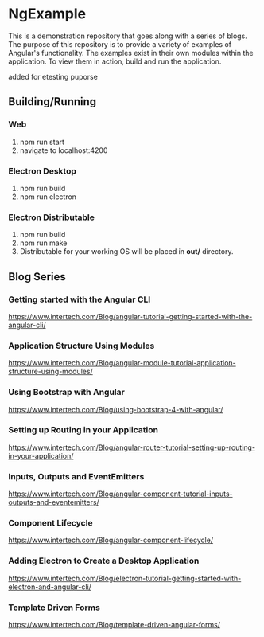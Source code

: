 # NgExample
This is a demonstration repository that goes along with a series of blogs. The purpose of this repository is to provide a variety of examples of Angular's functionality. The examples exist in their own modules within the application. To view them in action, build and run the application. 

added for etesting puporse

## Building/Running
### Web
1. npm run start
2. navigate to localhost:4200
### Electron Desktop
1. npm run build
2. npm run electron
### Electron Distributable
1. npm run build
2. npm run make
3. Distributable for your working OS will be placed in **out/** directory.

## Blog Series
### Getting started with the Angular CLI
https://www.intertech.com/Blog/angular-tutorial-getting-started-with-the-angular-cli/
### Application Structure Using Modules
https://www.intertech.com/Blog/angular-module-tutorial-application-structure-using-modules/
### Using Bootstrap with Angular 
https://www.intertech.com/Blog/using-bootstrap-4-with-angular/
### Setting up Routing in your Application
https://www.intertech.com/Blog/angular-router-tutorial-setting-up-routing-in-your-application/
### Inputs, Outputs and EventEmitters
https://www.intertech.com/Blog/angular-component-tutorial-inputs-outputs-and-eventemitters/
### Component Lifecycle
https://www.intertech.com/Blog/angular-component-lifecycle/
### Adding Electron to Create a Desktop Application
https://www.intertech.com/Blog/electron-tutorial-getting-started-with-electron-and-angular-cli/
### Template Driven Forms
https://www.intertech.com/Blog/template-driven-angular-forms/
